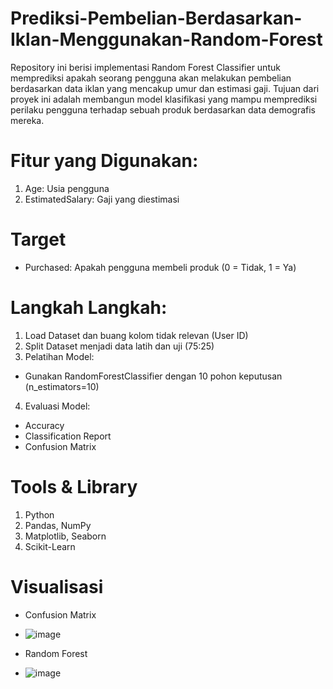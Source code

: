 # Prediksi-Pembelian-Berdasarkan-Iklan-Menggunakan-Random-Forest
Repository ini berisi implementasi Random Forest Classifier untuk memprediksi apakah seorang pengguna akan melakukan pembelian berdasarkan data iklan yang mencakup umur dan estimasi gaji. Tujuan dari proyek ini adalah membangun model klasifikasi yang mampu memprediksi perilaku pengguna terhadap sebuah produk berdasarkan data demografis mereka.

# Fitur yang Digunakan:
  1. Age: Usia pengguna
  2. EstimatedSalary: Gaji yang diestimasi

# Target
  * Purchased: Apakah pengguna membeli produk (0 = Tidak, 1 = Ya)

# Langkah Langkah:
  1. Load Dataset dan buang kolom tidak relevan (User ID)
  2. Split Dataset menjadi data latih dan uji (75:25)
  3. Pelatihan Model:
  * Gunakan RandomForestClassifier dengan 10 pohon keputusan (n_estimators=10)
  4. Evaluasi Model:
  * Accuracy
  * Classification Report
  * Confusion Matrix

# Tools & Library
  1. Python
  2. Pandas, NumPy
  3. Matplotlib, Seaborn
  4. Scikit-Learn

# Visualisasi
* Confusion Matrix
* ![image](https://github.com/user-attachments/assets/15a9c84b-4be1-4507-86c2-a735b8af32a9)



* Random Forest
* ![image](https://github.com/user-attachments/assets/34b4f9c5-b40a-4978-926f-d905c22ebe62)
 








